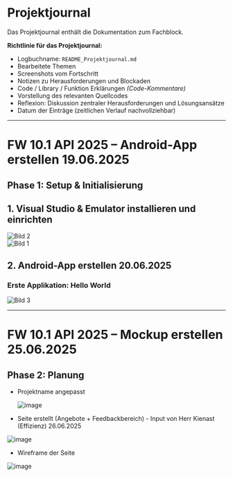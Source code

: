 # Projektjournal

Das Projektjournal enthält die Dokumentation zum Fachblock.

**Richtlinie für das Projektjournal:**

- Logbuchname: `README_Projektjournal.md`  
- Bearbeitete Themen  
- Screenshots vom Fortschritt  
- Notizen zu Herausforderungen und Blockaden  
- Code / Library / Funktion Erklärungen *(Code-Kommentare)*  
- Vorstellung des relevanten Quellcodes  
- Reflexion: Diskussion zentraler Herausforderungen und Lösungsansätze
- Datum der Einträge (zeitlichen Verlauf nachvollziehbar)

---

# FW 10.1 API 2025 – Android-App erstellen 19.06.2025

## Phase 1: Setup & Initialisierung 

## 1. Visual Studio & Emulator installieren und einrichten

![Bild 2](https://github.com/user-attachments/assets/20d99aa0-6a65-486f-ae74-329d37133e86)  
![Bild 1](https://github.com/user-attachments/assets/89d5fd13-c6db-4312-beb9-c5706390c5c1)

## 2. Android-App erstellen 20.06.2025

### Erste Applikation: Hello World

![Bild 3](https://github.com/user-attachments/assets/36651b75-e03d-4522-99f6-ddd191c5791a)

---

# FW 10.1 API 2025 – Mockup erstellen 25.06.2025

## Phase 2: Planung

- Projektname angepasst

  ![image](https://github.com/user-attachments/assets/659e3803-0f65-40c8-894a-0bb0861cabb4)


- Seite erstellt (Angebote + Feedbackbereich) - Input von Herr Kienast (Effizienz) 26.06.2025
  
![image](https://github.com/user-attachments/assets/81d40352-2390-44bd-a8f7-c97d6679a196)

- Wireframe der Seite

![image](https://github.com/user-attachments/assets/47fafa55-168b-4913-a78c-04e09149253c)



  

  



